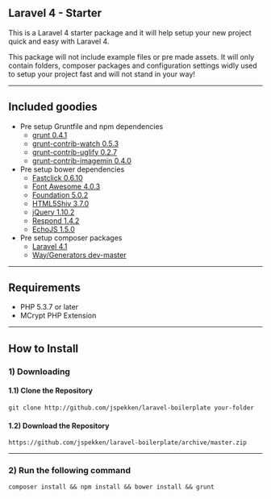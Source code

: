 ## Laravel 4 - Starter

This is a Laravel 4 starter package and it will help setup your new project quick and easy with Laravel 4.

This package will not include example files or pre made assets. It will only contain folders, composer packages and configuration settings widly used to setup your project fast and will not stand in your way!

----

## Included goodies
- Pre setup Gruntfile and npm dependencies
	- [grunt 0.4.1](http://gruntjs.com/)
	- [grunt-contrib-watch 0.5.3](https://github.com/gruntjs/grunt-contrib-watch)
	- [grunt-contrib-uglify 0.2.7](https://github.com/gruntjs/grunt-contrib-uglify)
	- [grunt-contrib-imagemin 0.4.0](https://github.com/gruntjs/grunt-contrib-imagemin)
- Pre setup bower dependencies
	- [Fastclick 0.6.10](https://github.com/ftlabs/fastclickm)
	- [Font Awesome 4.0.3](http://fortawesome.github.io/Font-Awesome/)
	- [Foundation 5.0.2](http://foundation.zurb.com/)
	- [HTML5Shiv 3.7.0](https://code.google.com/p/html5shiv/)
	- [jQuery 1.10.2](http://jquery.com)
	- [Respond 1.4.2](https://github.com/scottjehl/Respond)
	- [EchoJS 1.5.0](https://github.com/toddmotto/echo)
- Pre setup composer packages
	- [Laravel 4.1](http://laravel.com/)
	- [Way/Generators dev-master](https://github.com/JeffreyWay/Laravel-4-Generators)

----

## Requirements
- PHP 5.3.7 or later
- MCrypt PHP Extension

----

## How to Install
### 1) Downloading
#### 1.1) Clone the Repository
	
	git clone http://github.com/jspekken/laravel-boilerplate your-folder

#### 1.2) Download the Repository

	https://github.com/jspekken/laravel-boilerplate/archive/master.zip

-----

### 2) Run the following command

	composer install && npm install && bower install && grunt
